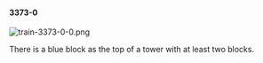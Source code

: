 #### 3373-0
![train-3373-0-0.png](https://github.com/lil-lab/nlvr/raw/master/nlvr/train/images/9/train-3373-0-0.png "train-3373-0-0.png")

There is a blue block as the top of a tower with at least two blocks.